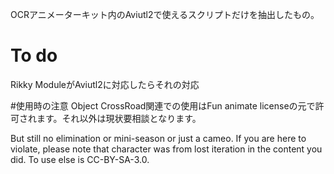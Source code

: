 OCRアニメーターキット内のAviutl2で使えるスクリプトだけを抽出したもの。

# To do
Rikky ModuleがAviutl2に対応したらそれの対応

#使用時の注意
Object CrossRoad関連での使用はFun animate licenseの元で許可されます。それ以外は現状要相談となります。

But still no elimination or mini-season or just a cameo. If you are here to violate, please note that character was from lost iteration in the content you did.
To use else is CC-BY-SA-3.0.
